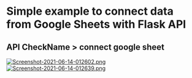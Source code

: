 # Simple example to connect data from Google Sheets with Flask API
## API CheckName > connect google sheet

[![Screenshot-2021-06-14-012602.png](https://i.postimg.cc/sgBX7QS6/Screenshot-2021-06-14-012602.png)](https://postimg.cc/0zsPqNVD)
[![Screenshot-2021-06-14-012639.png](https://i.postimg.cc/NfCFK7y2/Screenshot-2021-06-14-012639.png)](https://postimg.cc/D8snDGP7)
